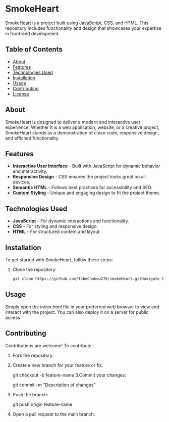 # SmokeHeart

SmokeHeart is a project built using JavaScript, CSS, and HTML. This repository includes functionality and design that showcases your expertise in front-end development.

## Table of Contents

- [About](#about)
- [Features](#features)
- [Technologies Used](#technologies-used)
- [Installation](#installation)
- [Usage](#usage)
- [Contributing](#contributing)
- [License](#license)

## About

SmokeHeart is designed to deliver a modern and interactive user experience. Whether it is a web application, website, or a creative project, SmokeHeart stands as a demonstration of clean code, responsive design, and efficient functionality.

## Features

- **Interactive User Interface** - Built with JavaScript for dynamic behavior and interactivity.
- **Responsive Design** - CSS ensures the project looks great on all devices.
- **Semantic HTML** - Follows best practices for accessibility and SEO.
- **Custom Styling** - Unique and engaging design to fit the project theme.

## Technologies Used

- **JavaScript** - For dynamic interactions and functionality.
- **CSS**  - For styling and responsive design.
- **HTML**  - For structured content and layout.

## Installation

To get started with SmokeHeart, follow these steps:

1. Clone the repository:
   ```bash
   git clone https://github.com/TobeChukwu278/smokeHeart.gitNavigate to the project directorOpen the project in your favorite code editor.
## Usage
Simply open the index.html file in your preferred web browser to view and interact with the project. You can also deploy it on a server for public access.

## Contributing
Contributions are welcome! To contribute:

1. Fork the repository.
2. Create a new branch for your feature or fix:
   
    git checkout -b feature-name
3.Commit your changes:

    git commit -m "Description of changes"
4. Push the branch:

    git push origin feature-name
5. Open a pull request to the main branch.




